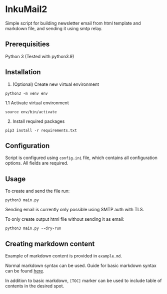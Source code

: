 # InkuMail2

Simple script for building newsletter email from html template and markdown file, 
and sending it using smtp relay.

## Prerequisities
Python 3 (Tested with python3.9)

## Installation
1. (Optional) Create new virtual environment

~~~
python3 -m venv env
~~~

1.1 Activate virtual environment

~~~    
source env/bin/activate
~~~

2. Install required packages

~~~
pip3 install -r requirements.txt
~~~

## Configuration
Script is configured using `config.ini` file, which contains 
all configuration options. All fields are required.

## Usage
To create and send the file run:
~~~
python3 main.py
~~~
Sending email is currently only possible using SMTP auth with TLS.


To only create output html file without sending it as email:
~~~
python3 main.py --dry-run
~~~

## Creating markdown content
Example of markdown content is provided in `example.md`. 

Normal markdown syntax can be used.
Guide for basic markdown syntax can be found [here](https://www.markdownguide.org/basic-syntax/).

In addition to basic markdown, `[TOC]` marker can be used to include table of contents
in the desired spot.

